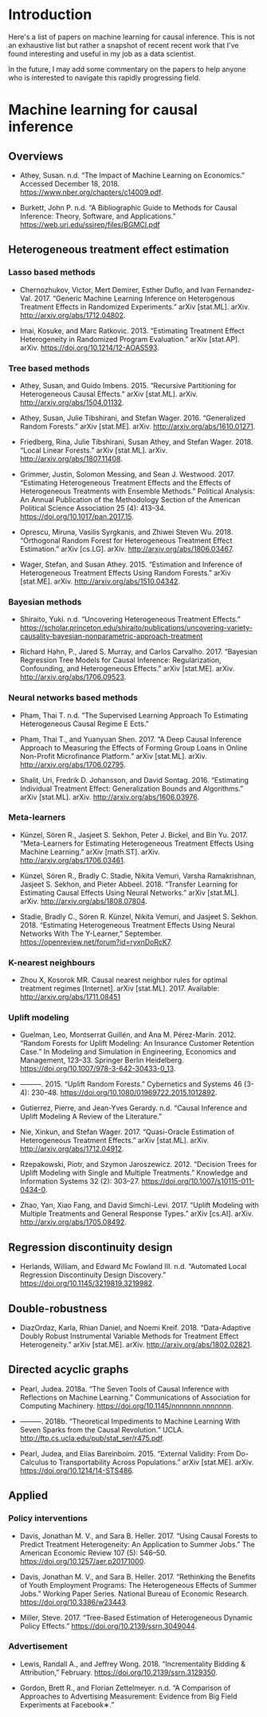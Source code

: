 # Introduction
Here's a list of papers on machine learning for causal inference. This is not an exhaustive list but rather a snapshot of recent recent work that I've found interesting and useful in my job as a data scientist.

In the future, I may add some commentary on the papers to help anyone who is interested to navigate this rapidly progressing field.

# Machine learning for causal inference

## Overviews
* Athey, Susan. n.d. “The Impact of Machine Learning on Economics.” Accessed December 18, 2018. https://www.nber.org/chapters/c14009.pdf.

* Burkett, John P. n.d. “A Bibliographic Guide to Methods for Causal Inference: Theory, Software, and Applications.” https://web.uri.edu/ssirep/files/BGMCI.pdf

## Heterogeneous treatment effect estimation

### Lasso based methods
* Chernozhukov, Victor, Mert Demirer, Esther Duflo, and Ivan Fernandez-Val. 2017. “Generic Machine Learning Inference on Heterogenous Treatment Effects in Randomized Experiments.” arXiv [stat.ML]. arXiv. http://arxiv.org/abs/1712.04802.

* Imai, Kosuke, and Marc Ratkovic. 2013. “Estimating Treatment Effect Heterogeneity in Randomized Program Evaluation.” arXiv [stat.AP]. arXiv. https://doi.org/10.1214/12-AOAS593.

### Tree based methods
* Athey, Susan, and Guido Imbens. 2015. “Recursive Partitioning for Heterogeneous Causal Effects.” arXiv [stat.ML]. arXiv. http://arxiv.org/abs/1504.01132.

* Athey, Susan, Julie Tibshirani, and Stefan Wager. 2016. “Generalized Random Forests.” arXiv [stat.ME]. arXiv. http://arxiv.org/abs/1610.01271.

* Friedberg, Rina, Julie Tibshirani, Susan Athey, and Stefan Wager. 2018. “Local Linear Forests.” arXiv [stat.ML]. arXiv. http://arxiv.org/abs/1807.11408.

* Grimmer, Justin, Solomon Messing, and Sean J. Westwood. 2017. “Estimating Heterogeneous Treatment Effects and the Effects of Heterogeneous Treatments with Ensemble Methods.” Political Analysis: An Annual Publication of the Methodology Section of the American Political Science Association 25 (4): 413–34. https://doi.org/10.1017/pan.2017.15.

* Oprescu, Miruna, Vasilis Syrgkanis, and Zhiwei Steven Wu. 2018. “Orthogonal Random Forest for Heterogeneous Treatment Effect Estimation.” arXiv [cs.LG]. arXiv. http://arxiv.org/abs/1806.03467.

* Wager, Stefan, and Susan Athey. 2015. “Estimation and Inference of Heterogeneous Treatment Effects Using Random Forests.” arXiv [stat.ME]. arXiv. http://arxiv.org/abs/1510.04342.

### Bayesian methods
* Shiraito, Yuki. n.d. “Uncovering Heterogeneous Treatment Effects.” https://scholar.princeton.edu/shiraito/publications/uncovering-variety-causality-bayesian-nonparametric-approach-treatment

* Richard Hahn, P., Jared S. Murray, and Carlos Carvalho. 2017. “Bayesian Regression Tree Models for Causal Inference: Regularization, Confounding, and Heterogeneous Effects.” arXiv [stat.ME]. arXiv. http://arxiv.org/abs/1706.09523.

### Neural networks based methods
* Pham, Thai T. n.d. “The Supervised Learning Approach To Estimating Heterogeneous Causal Regime E Ects.”

* Pham, Thai T., and Yuanyuan Shen. 2017. “A Deep Causal Inference Approach to Measuring the Effects of Forming Group Loans in Online Non-Profit Microfinance Platform.” arXiv [stat.ML]. arXiv. http://arxiv.org/abs/1706.02795.

* Shalit, Uri, Fredrik D. Johansson, and David Sontag. 2016. “Estimating Individual Treatment Effect: Generalization Bounds and Algorithms.” arXiv [stat.ML]. arXiv. http://arxiv.org/abs/1606.03976.

### Meta-learners
* Künzel, Sören R., Jasjeet S. Sekhon, Peter J. Bickel, and Bin Yu. 2017. “Meta-Learners for Estimating Heterogeneous Treatment Effects Using Machine Learning.” arXiv [math.ST]. arXiv. http://arxiv.org/abs/1706.03461.

* Künzel, Sören R., Bradly C. Stadie, Nikita Vemuri, Varsha Ramakrishnan, Jasjeet S. Sekhon, and Pieter Abbeel. 2018. “Transfer Learning for Estimating Causal Effects Using Neural Networks.” arXiv [stat.ML]. arXiv. http://arxiv.org/abs/1808.07804.

* Stadie, Bradly C., Sören R. Künzel, Nikita Vemuri, and Jasjeet S. Sekhon. 2018. “Estimating Heterogeneous Treatment Effects Using Neural Networks With The Y-Learner,” September. https://openreview.net/forum?id=ryxnDoRcK7.

### K-nearest neighbours

* Zhou X, Kosorok MR. Causal nearest neighbor rules for optimal treatment regimes [Internet]. arXiv [stat.ML]. 2017. Available: http://arxiv.org/abs/1711.08451

### Uplift modeling

* Guelman, Leo, Montserrat Guillén, and Ana M. Pérez-Marín. 2012. “Random Forests for Uplift Modeling: An Insurance Customer Retention Case.” In Modeling and Simulation in Engineering, Economics and Management, 123–33. Springer Berlin Heidelberg. https://doi.org/10.1007/978-3-642-30433-0_13.

* ———. 2015. “Uplift Random Forests.” Cybernetics and Systems 46 (3-4): 230–48. https://doi.org/10.1080/01969722.2015.1012892.

* Gutierrez, Pierre, and Jean-Yves Gerardy. n.d. “Causal Inference and Uplift Modeling A Review of the Literature.”

* Nie, Xinkun, and Stefan Wager. 2017. “Quasi-Oracle Estimation of Heterogeneous Treatment Effects.” arXiv [stat.ML]. arXiv. http://arxiv.org/abs/1712.04912.

* Rzepakowski, Piotr, and Szymon Jaroszewicz. 2012. “Decision Trees for Uplift Modeling with Single and Multiple Treatments.” Knowledge and Information Systems 32 (2): 303–27. https://doi.org/10.1007/s10115-011-0434-0.

* Zhao, Yan, Xiao Fang, and David Simchi-Levi. 2017. “Uplift Modeling with Multiple Treatments and General Response Types.” arXiv [cs.AI]. arXiv. http://arxiv.org/abs/1705.08492.

## Regression discontinuity design
* Herlands, William, and Edward Mc Fowland III. n.d. “Automated Local Regression Discontinuity Design Discovery.” https://doi.org/10.1145/3219819.3219982.

## Double-robustness
* DiazOrdaz, Karla, Rhian Daniel, and Noemi Kreif. 2018. “Data-Adaptive Doubly Robust Instrumental Variable Methods for Treatment Effect Heterogeneity.” arXiv [stat.ME]. arXiv. http://arxiv.org/abs/1802.02821.

## Directed acyclic graphs
* Pearl, Judea. 2018a. “The Seven Tools of Causal Inference with Reflections on Machine Learning.” Communications of Association for Computing Machinery. https://doi.org/10.1145/nnnnnnn.nnnnnnn.

* ———. 2018b. “Theoretical Impediments to Machine Learning With Seven Sparks from the Causal Revolution.” UCLA. http://ftp.cs.ucla.edu/pub/stat_ser/r475.pdf.

* Pearl, Judea, and Elias Bareinboim. 2015. “External Validity: From Do-Calculus to Transportability Across Populations.” arXiv [stat.ME]. arXiv. https://doi.org/10.1214/14-STS486.

## Applied

### Policy interventions
* Davis, Jonathan M. V., and Sara B. Heller. 2017. “Using Causal Forests to Predict Treatment Heterogeneity: An Application to Summer Jobs.” The American Economic Review 107 (5): 546–50. https://doi.org/10.1257/aer.p20171000.

* Davis, Jonathan M. V., and Sara B. Heller. 2017. “Rethinking the Benefits of Youth Employment Programs: The Heterogeneous Effects of Summer Jobs.” Working Paper Series. National Bureau of Economic Research. https://doi.org/10.3386/w23443.

* Miller, Steve. 2017. “Tree-Based Estimation of Heterogeneous Dynamic Policy Effects.” https://doi.org/10.2139/ssrn.3049044.

### Advertisement
* Lewis, Randall A., and Jeffrey Wong. 2018. “Incrementality Bidding & Attribution,” February. https://doi.org/10.2139/ssrn.3129350.

* Gordon, Brett R., and Florian Zettelmeyer. n.d. “A Comparison of Approaches to Advertising Measurement: Evidence from Big Field Experiments at Facebook∗.”
